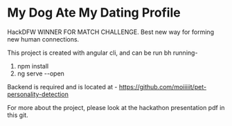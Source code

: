 # My Dog Ate My Dating Profile

HackDFW WINNER FOR MATCH CHALLENGE. Best new way for forming new human connections.

This project is created with angular cli, and can be run bh running-
1. npm install
2. ng serve --open 

Backend is required and is located at - https://github.com/moiiiiit/pet-personality-detection

For more about the project, please look at the hackathon presentation pdf in this git.
